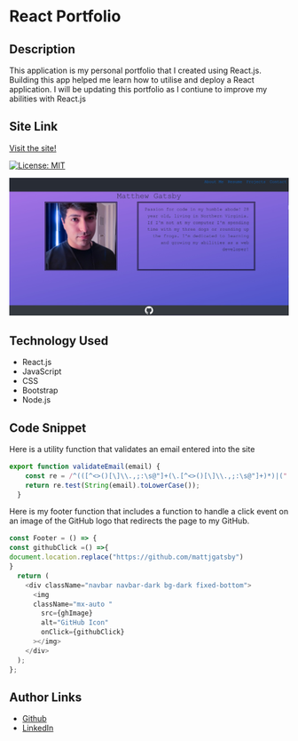 # React Portfolio

## Description

This application is my personal portfolio that I created using React.js. Building this app helped me learn how to utilise and deploy a React application. I will be updating this portfolio as I contiune to improve my abilities with React.js

## Site Link
[Visit the site!](https://mattjgatsby.github.io/React-Portfolio/)

[![License: MIT](https://img.shields.io/badge/License-MIT-yellow.svg)](https://opensource.org/licenses/MIT)

![ScreenShot](/matt-gatsby-portfolio/src/assets/images/chrome_cJp861E3SE.jpg)

## Technology Used
* React.js
* JavaScript
* CSS
* Bootstrap
* Node.js


## Code Snippet
Here is a utility function that validates an email entered into the site
```JavaScript
export function validateEmail(email) {
    const re = /^(([^<>()[\]\\.,;:\s@"]+(\.[^<>()[\]\\.,;:\s@"]+)*)|(".+"))@((\[[0-9]{1,3}\.[0-9]{1,3}\.[0-9]{1,3}\.[0-9]{1,3}\])|(([a-zA-Z\-0-9]+\.)+[a-zA-Z]{2,}))$/;
    return re.test(String(email).toLowerCase());
  }
```
Here is my footer function that includes a function to handle a click event on an image of the GitHub logo that redirects the page to my GitHub.
```JavaScript
const Footer = () => {
const githubClick =() =>{
document.location.replace("https://github.com/mattjgatsby")
}
  return (
    <div className="navbar navbar-dark bg-dark fixed-bottom">
      <img
      className="mx-auto "
        src={ghImage}
        alt="GitHub Icon"
        onClick={githubClick}
      ></img>
    </div>
  );
};
```

## Author Links 
* [Github](https://github.com/mattjgatsby)
* [LinkedIn](https://www.linkedin.com/in/matthew-gatsby-1a1521250/)